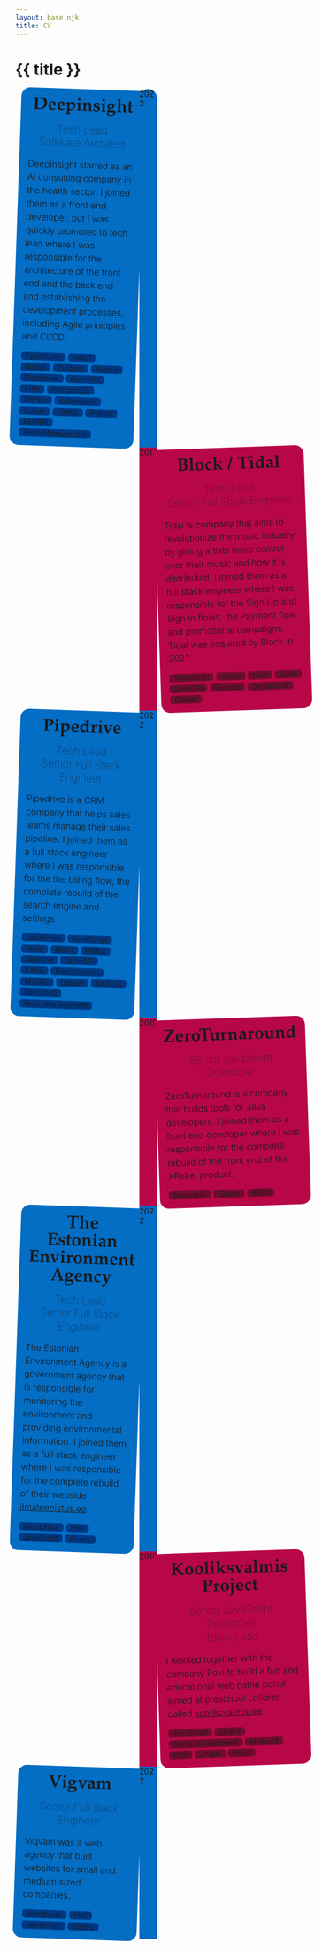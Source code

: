 ```yaml
---
layout: base.njk
title: CV
---
```


# {{ title }}

<style>
    .cv-container {
        display: grid;
        grid-template-columns: 3fr 1fr 3fr;
        width: 100%;
        padding-bottom: 4rem;
    }

    .cv-bubble {
        background-color: #fff;
        border-radius: 1rem 1rem 1rem 1rem;
        padding: 1rem 1rem;
        position: relative;
    }

    .cv-bubble--blue {
        background-color: #046dc4;
    }
    .cv-bubble--green {
        background-color: #48bb78;
    }
    .cv-bubble--violet {
        background-color: #b80748;
    }

    .cv-bubble--left {
        border-top-right-radius: 0;
        transform: rotate(2deg);
    }
    .cv-bubble--right {
        border-top-left-radius: 0;
        transform: rotate(-2deg);
    }

    .cv-bubble h2 {
        margin: 0;
        font-family: 'Iowan Old Style', 'Palatino Linotype', 'URW Palladio L', P052, serif;
        line-height: 2rem;
        font-size: 2rem;
        text-align: center;
    }
    .cv-bubble h3 {
        margin: 0.8rem 0 0 0;
        font-size: 1.2rem;
        font-weight: 100;
        text-align: center;
    }
    .cv-bubble p {
        margin: 1rem 0 0;
        font-size: 1rem;
        line-height: 1.5rem;
        font-weight: 300;
    }
    .cv-tech {
        margin: 1rem 0 0 0;
        padding: 0;
        list-style: none;
        display: flex;
        flex-wrap: wrap;
        gap: 0.3rem;
    }
    .cv-tech li {
        display: block;
        margin: 0;
        padding: 0 0.5rem;
        border-radius: 0.3rem;
        font-size: 0.8rem;
        font-weight: 300;
    }
    .cv-bubble--blue .cv-tech li {
        background-color: #003883;
    }
    .cv-bubble--violet .cv-tech li {
        background-color: #6f0d2d;
    }
    .cv-timeline-point {
        position: relative;
        width: 2rem;
        height: 100%;
        background-color: #fff;
        margin: 0 auto;
    }
    .cv-timeline-point--start {
        border-radius: 1rem 1rem 0 0;
    }
    .cv-timeline-point--blue {
        background-color: #046dc4;
    }
    .cv-timeline-point--violet {
        background-color: #b80748;
    }
</style>
<div class="cv-container">
    <div class="cv-left">
        <div class="cv-bubble cv-bubble--left cv-bubble--blue">
            <h2>Deepinsight</h2>
            <h3>Tech Lead <br /> Software Architect</h3>
            <p>
                Deepinsight started as an AI consulting company in the health sector.
                I joined them as a front end developer, but I was quickly promoted to tech lead
                where I was responsible for the architecture of the front end and the back end and
                establishing the development processes, including Agile principles and CI/CD.
            </p>
            <ul class="cv-tech">
                <li>TypeScript</li>
                <li>React</li>
                <li>Redux</li>
                <li>Zustand</li>
                <li>Next.js</li>
                <li>Puppeteer</li>
                <li>OpenAPI</li>
                <li>FHIR</li>
                <li>PostgresQL</li>
                <li>Docker</li>
                <li>Kubernetes</li>
                <li>Conda</li>
                <li>Poetry</li>
                <li>Python</li>
                <li>FastAPI</li>
                <li>Team Management</li>
            </ul>
        </div>
    </div>
    <div class="timeline">
        <div class="cv-timeline-point cv-timeline-point--start cv-timeline-point--blue">2022</div>
    </div>
    <div class="cv-right">
    </div>
    <!-- Row END -->
    <div></div>
    <div>
        <div class="cv-timeline-point cv-timeline-point--violet">2019</div>
    </div>
    <div>
        <div class="cv-bubble cv-bubble--right cv-bubble--violet">
            <h2>Block / Tidal</h2>
            <h3>Tech Lead <br /> Senior Full Stack Engineer</h3>
            <p>
                Tidal is company that aims to revolutionize the music industry by giving artists
                more control over their music and how it is distributed. I joined them as a full
                stack engineer where I was responsible for the Sign Up and Sign In flows, the
                Payment flow and promotional campaigns. Tidal was acquired by Block in 2021.
            </p>
            <ul class="cv-tech">
                <li>TypeScript</li>
                <li>Vue.js</li>
                <li>Nuxt</li>
                <li>Node</li>
                <li>OpenAPI</li>
                <li>Express</li>
                <li>DynamoDB</li>
                <li>Docker</li>
            </ul>
        </div>
    </div>
    <!-- Row END -->
    <div class="cv-left">
        <div class="cv-bubble cv-bubble--left cv-bubble--blue">
            <h2>Pipedrive</h2>
            <h3>Tech Lead <br /> Senior Full Stack Engineer</h3>
            <p>
                Pipedrive is a CRM company that helps sales teams manage their sales pipeline.
                I joined them as a full stack engineer where I was responsible for the
                the billing flow, the complete rebuild of the search engine and settings.
            </p>
            <ul class="cv-tech">
                <li>JavaScript</li>
                <li>TypeScript</li>
                <li>Node</li>
                <li>React</li>
                <li>Redux</li>
                <li>Jasmine</li>
                <li>OpenAPI</li>
                <li>Kafka</li>
                <li>ElasticSearch</li>
                <li>MySQL</li>
                <li>Docker</li>
                <li>AWS S3</li>
                <li>RabbitMQ</li>
                <li>Team Management</li>
            </ul>
        </div>
    </div>
    <div class="timeline">
        <div class="cv-timeline-point cv-timeline-point--blue">2022</div>
    </div>
    <div class="cv-right">
    </div>
    <!-- Row END -->
    <div></div>
    <div>
        <div class="cv-timeline-point cv-timeline-point--violet">2019</div>
    </div>
    <div>
        <div class="cv-bubble cv-bubble--right cv-bubble--violet">
            <h2>ZeroTurnaround</h2>
            <h3>Senior JavaScript Developer</h3>
            <p>
                ZeroTurnaround is a company that builds tools for Java developers.
                I joined them as a front end developer where I was responsible for the
                complete rebuild of the front end of the XRebel product.
            </p>
            <ul class="cv-tech">
                <li>AngluarJS</li>
                <li>jQuery</li>
                <li>React</li>
            </ul>
        </div>
    </div>
    <!-- Row END -->
    <div class="cv-left">
        <div class="cv-bubble cv-bubble--left cv-bubble--blue">
            <h2>The Estonian Environment Agency</h2>
            <h3>Tech Lead <br /> Senior Full Stack Engineer</h3>
            <p>
                The Estonian Environment Agency is a government agency that is responsible for
                monitoring the environment and providing environmental information.
                I joined them as a full stack engineer where I was responsible for the
                complete rebuild of their webside <a href="https://www.ilmateenistus.ee/">ilmateenistus.ee</a>.
            </p>
            <ul class="cv-tech">
                <li>Wordpress</li>
                <li>PHP</li>
                <li>JavaScript</li>
                <li>jQuery</li>
            </ul>
        </div>
    </div>
    <div class="timeline">
        <div class="cv-timeline-point cv-timeline-point--blue">2022</div>
    </div>
    <div class="cv-right">
    </div>
    <!-- Row END -->
    <div></div>
    <div>
        <div class="cv-timeline-point cv-timeline-point--violet">2019</div>
    </div>
    <div>
        <div class="cv-bubble cv-bubble--right cv-bubble--violet">
            <h2>Kooliksvalmis Project</h2>
            <h3>Senior JavaScript Developer <br/> Team Lead</h3>
            <p>
                I worked together with the company Povi to build a fun and
                educational web game portal aimed at preschool children called
                <a href="https://kooliksvalmis.ee/">kooliksvalmis.ee</a>.
            </p>
            <ul class="cv-tech">
                <li>JavaScript</li>
                <li>jQuery</li>
                <li>Game Development</li>
                <li>MelonJS</li>
                <li>PHP</li>
                <li>Drupal</li>
                <li>React</li>
            </ul>
        </div>
    </div>
    <!-- Row END -->
    <div class="cv-left">
        <div class="cv-bubble cv-bubble--left cv-bubble--blue">
            <h2>Vigvam</h2>
            <h3>Senior Full Stack Engineer</h3>
            <p>
                Vigvam was a web agency that built websites for small and medium sized companies.
            </p>
            <ul class="cv-tech">
                <li>Wordpress</li>
                <li>PHP</li>
                <li>JavaScript</li>
                <li>jQuery</li>
            </ul>
        </div>
    </div>
    <div class="timeline">
        <div class="cv-timeline-point cv-timeline-point--blue">2022</div>
    </div>
    <div class="cv-right">
    </div>
</div>
